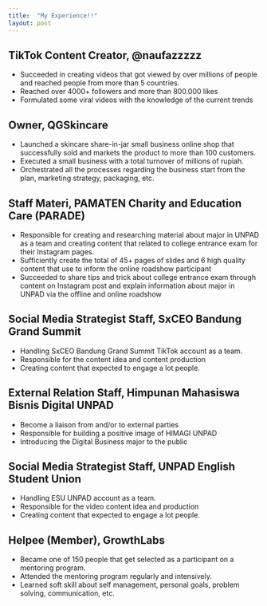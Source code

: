 ```yaml
---
title:  "My Experience!!"
layout: post
---
```


## TikTok Content Creator, @naufazzzzz
* Succeeded in creating videos that got viewed by over millions of people and reached people from more than 5 countries.
* Reached over 4000+ followers and more than 800.000 likes
* Formulated some viral videos with the knowledge of the current trends

## Owner, QGSkincare 
* Launched a skincare share-in-jar small business online shop that successfully sold and markets the product to more than 100 customers.
* Executed a small business with a total turnover of millions of rupiah.
* Orchestrated all the processes regarding the business start from the plan, marketing strategy, packaging, etc.

## Staff Materi, PAMATEN Charity and Education Care (PARADE)
* Responsible for creating and researching material about major in UNPAD as a team and creating content that related to college entrance exam for their Instagram pages.
* Sufficiently create the total of 45+ pages of slides and 6 high quality content that use to inform the online roadshow participant
* Succeeded to share tips and trick about college entrance exam through content on Instagram post and explain information about major in UNPAD via the offline and online roadshow

## Social Media Strategist Staff, SxCEO Bandung Grand Summit
* Handling SxCEO Bandung Grand Summit TikTok account as a team.
* Responsible for the content idea and content production
* Creating content that expected to engage a lot people.

## External Relation Staff, Himpunan Mahasiswa Bisnis Digital UNPAD
* Become a liaison from and/or to external parties
* Responsible for building a positive image of HIMAGI UNPAD
* Introducing the Digital Business major to the public

## Social Media Strategist Staff, UNPAD English Student Union
* Handling ESU UNPAD account as a team.
* Responsible for the video content idea and production
* Creating content that expected to engage a lot people.

## Helpee (Member), GrowthLabs
* Became one of 150 people that get selected as a participant on a mentoring program.
* Attended the mentoring program regularly and intensively.
* Learned soft skill about self management, personal goals, problem solving, communication, etc.

